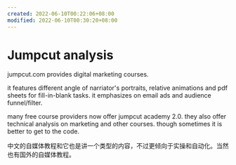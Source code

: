 ```yaml
---
created: 2022-06-10T00:22:06+08:00
modified: 2022-06-10T00:30:20+08:00
---
```


# Jumpcut analysis

jumpcut.com provides digital marketing courses.

it features different angle of narriator's portraits, relative animations and pdf sheets for fill-in-blank tasks. it emphasizes on email ads and audience funnel/filter.

many free course providers now offer jumpcut academy 2.0. they also offer technical analysis on marketing and other courses. though sometimes it is better to get to the code.

中文的自媒体教程和它也是讲一个类型的内容，不过更倾向于实操和自动化。当然也有国外的自媒体教程。
